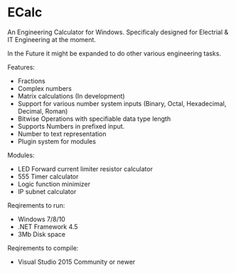 # ECalc
An Engineering Calculator for Windows. Specificaly designed for Electrial & IT Engineering at the moment.

In the Future it might be expanded to do other various engineering tasks.

Features:

* Fractions
* Complex numbers
* Matrix calculations (In development)
* Support for various number system inputs (Binary, Octal, Hexadecimal, Decimal, Roman)
* Bitwise Operations with specifiable data type length
* Supports Numbers in prefixed input.
* Number to text representation
* Plugin system for modules

Modules:

* LED Forward current limiter resistor calculator
* 555 Timer calculator
* Logic function minimizer
* IP subnet calculator

Reqirements to run:

* Windows 7/8/10
* .NET Framework 4.5
* 3Mb Disk space

Reqirements to compile:

* Visual Studio 2015 Community or newer
